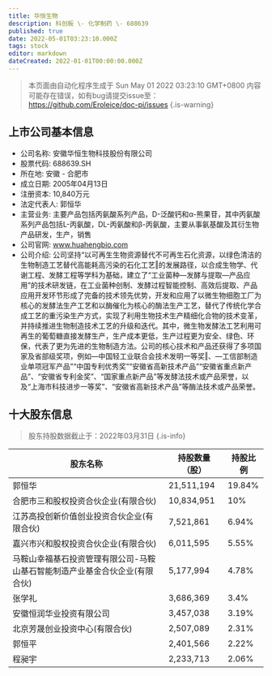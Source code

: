 ```yaml
---
title: 华恒生物
description: 科创板 \- 化学制药 \- 688639
published: true
date: 2022-05-01T03:23:10.000Z
tags: stock
editor: markdown
dateCreated: 2022-01-01T00:00:00.000Z
---
```


> 本页面由自动化程序生成于 Sun May 01 2022 03:23:10 GMT+0800
> 内容可能存在错误，如有bug请提交issue至：https://github.com/Eroleice/doc-pi/issues
{.is-warning}

## 上市公司基本信息
- 公司名称: 安徽华恒生物科技股份有限公司
- 股票代码: 688639.SH
- 所在地: 安徽 - 合肥市
- 成立日期: 2005年04月13日
- 注册资本: 10,840万元
- 法定代表人: 郭恒华
- 主营业务: 主要产品包括丙氨酸系列产品，D-泛酸钙和α-熊果苷，其中丙氨酸系列产品包括L-丙氨酸，DL-丙氨酸和β-丙氨酸，主要从事氨基酸及其衍生物产品研发，生产，销售
- 公司官网: www.huahengbio.com
- 公司介绍: 公司坚持“以可再生生物资源替代不可再生石化资源，以绿色清洁的生物制造工艺替代高能耗高污染的石化工艺‖的发展路径，以合成生物学、代谢工程、发酵工程等学科为基础，建立了“工业菌种—发酵与提取—产品应用”的技术研发链，在工业菌种创制、发酵过程智能控制、高效后提取、产品应用开发环节形成了完备的技术领先优势，开发和应用了以微生物细胞工厂为核心的发酵法生产工艺和以酶催化为核心的酶法生产工艺，替代了传统化学合成工艺的重污染生产方式，实现了利用生物技术生产精细化合物的技术变革，并持续推进生物制造技术工艺的升级和迭代。其中，微生物发酵法工艺利用可再生的葡萄糖直接发酵生产，生产成本更低，生产过程更为安全、绿色、环保，代表了更为先进的生物制造方法。公司的核心技术和产品还获得了多项国家及省部级奖项，例如―中国轻工业联合会技术发明一等奖‖、―工信部制造业单项冠军产品”“中国专利优秀奖”“安徽省高新技术产品”“安徽省重点新产品”、“安徽省专利金奖”、“国家重点新产品”等发酵法技术或产品荣誉，以及“上海市科技进步一等奖”、“安徽省高新技术产品”等酶法技术或产品荣誉。


## 十大股东信息
> 股东持股数据截止于：2022年03月31日
{.is-info}

| 股东名称 | 持股数量（股） | 持股比例 |
| --- | --- | --- |
| 郭恒华 | 21,511,194 | 19.84% |
| 合肥市三和股权投资合伙企业(有限合伙) | 10,834,951 | 10% |
| 江苏高投创新价值创业投资合伙企业(有限合伙) | 7,521,861 | 6.94% |
| 嘉兴市兴和股权投资合伙企业(有限合伙) | 6,011,595 | 5.55% |
| 马鞍山幸福基石投资管理有限公司-马鞍山基石智能制造产业基金合伙企业(有限合伙) | 5,177,994 | 4.78% |
| 张学礼 | 3,686,369 | 3.4% |
| 安徽恒润华业投资有限公司 | 3,457,038 | 3.19% |
| 北京芳晟创业投资中心(有限合伙) | 2,507,089 | 2.31% |
| 郭恒平 | 2,401,566 | 2.22% |
| 程昶宇 | 2,233,713 | 2.06% |




